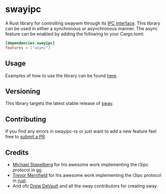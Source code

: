 # swayipc

A Rust library for controlling swaywm through its [IPC interface](https://github.com/swaywm/sway/blob/master/sway/sway-ipc.7.scd).
This library can be used  in either a synchronous or asynchronous manner.
The async feature can be enabled by adding the following to your Cargo.toml:

```toml
[dependencies.swayipc]
features = ["async"]
```

## Usage

Examples of how to use the library can be found [here](examples).

## Versioning

This library targets the latest stable release of [sway](https://github.com/swaywm/sway).

## Contributing

 If you find any errors in swayipc-rs or just want to add a new feature feel free to [submit a PR](https://github.com/jaycefayne/swayipc-rs/pulls).

## Credits

- [Michael Stapelberg](https://github.com/stapelberg) for his awesome work implementing the i3ipc protocol in [go](https://github.com/i3/go-i3).
- [Trevor Merrifield](https://github.com/tmerr) for his awesome work implementing the i3ipc protocol in [rust](https://github.com/tmerr/i3ipc-rs).
- And ofc [Drew DeVault](https://github.com/ddevault) and all the sway contributors for creating sway.
